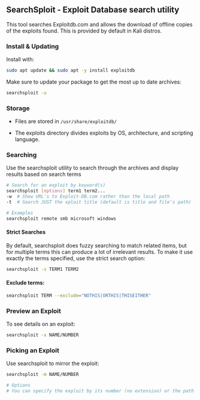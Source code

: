 ## SearchSploit - Exploit Database search utility

This tool searches Exploitdb.com and allows the download of offline copies of the exploits found.  This is provided by default in Kali distros.

### Install & Updating

Install with:

```bash
sudo apt update && sudo apt -y install exploitdb
```

Make sure to update your package to get the most up to date archives:

```bash
searchsploit -u
```

### Storage

- Files are stored in `/usr/share/exploitdb/` 

- The exploits directory divides exploits by OS, architecture, and scripting language.

### Searching

Use the searchsploit utility to search through the archives and display results based on search terms

```bash
# Search for an exploit by keyword(s)
searchsploit [options] term1 term2...
-w	# Show URL's to Exploit-DB.com rather than the local path
-t	# Search JUST the xploit title (default is title and file's path)

# Examples
searchsploit remote smb microsoft windows
```

#### Strict Searches

By default, searchsploit does fuzzy searching to match related items, but for multiple terms this can produce a lot of irrelevant results.  To make it use exactly the terms specified, use the strict search option:

```bash
searchsploit -s TERM1 TERM2
```

#### Exclude terms:

```bash
searchsploit TERM --exclude="NOTHIS|ORTHIS|THISEITHER"
```



### Preview an Exploit

To see details on an exploit:

```bash
searchsploit -x NAME/NUMBER
```

### Picking an Exploit

Use searchsploit to mirror the exploit:

```bash
searchsploit -m NAME/NUMBER

# Options
# You can specify the exploit by its number (no extension) or the path to the code
```

